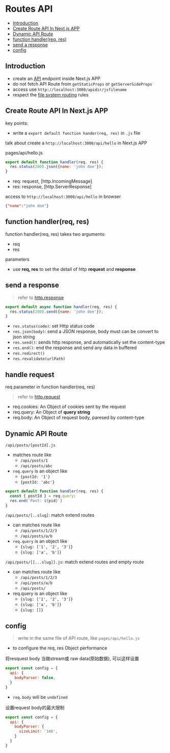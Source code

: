 # Routes API

- [Introduction](#introduction)
- [Create Route API In Next.js APP](#create-route-api-in-nextjs-app)
- [Dynamic API Route](#dynamic-api-route)
- [function handler(req, res)](#function-handlerreq-res)
- [send a response](#send-a-response)
- [config](#config)

## Introduction

- create an [API](/unsorted/api.md) endpoint inside Next.js APP
- do not fetch API Route from `getStaticProps` or `getServerSideProps`
- access use `http://localhost:3000/apidir/jsfilename`
- respect the [file system routing](nextjs-file-system-routing.md) rules

## Create Route API In Next.js APP

key points:

- write a `export default function hander(req, res)` in `.js` file

talk about create a `http://localhost:3000/api/hello` in Next.js APP

pages/api/hello.js

```js
export default function handler(req, res) {
  res.status(200).json({name: 'john doe'});
}
```

- req: request, [http.IncomingMessage]
- res: response, [http.ServerResponse]

access to `http://localhost:3000/api/hello` in browser

```json
{"name":"john doe"}
```

## function handler(req, res)

function handler(req, res) takes two arguments:

- req
- res

parameters

- use **req, res** to set the detail of http **request** and **response**

## send a response

> refer to [http.response](nodejs-http-response.md)

```js
export default async function handler(req, res) {
  res.status(200).send({name: 'john doe'});
}
```

- `res.status(code)`: set Http status code
- `res.json(body)`: send a JSON response, body must can be convert to json string
- `res.send()`: sends http response, and automatically set the content-type
- `res.end()`: end the response and send any data in buffered
- `res.redirect()`
- `res.revalidate(urlPath)`

## handle request

req parameter in function handler(req, res)

> refer to [http.request](nodejs-http-request.md)

- req.cookies: An Object of cookies sent by the request
- req.query: An Object of **query string**
- req.body: An Object of request body, paresed by content-type

## Dynamic API Route

`/api/posts/[postId].js`

- matches route like
  - `/api/posts/1`
  - `/api/posts/abc`
- `req.query` is an object like
  - `{postId: '1'}`
  - `{postId: 'abc'}`

```js
export default function handler(req, res) {
  const { postId } = req.query;
  res.end(`Post: ${pid}`)
}
```

`/api/posts/[..slug]`: match extend routes

- can matches route like
  - `/api/posts/1/2/3`
  - `/api/posts/a/b`
- `req.query` is an object like
  - `{slug: ['1', '2', '3']}`
  - `{slug: ['a', 'b']}`

`/api/posts/[[...slug]].js`: match extend routes and empty route

- can matches route like
  - `/api/posts/1/2/3`
  - `/api/posts/a/b`
  - `/api/posts/`
- req.query is an object like
  - `{slug: ['1', '2', '3']}`
  - `{slug: ['a', 'b']}`
  - `{slug: []}`






## config

> write in the same file of API route, like `pages/api/hello.js`

- to configure the req, res Object performance

将resquest body 当做stream或 raw data(原始数据), 可以这样设置

```js
export const config = {
  api: {
    bodyParser: false,
  }
}
```

- `req.body` will be `undefined`

设置request body的最大限制

```js
export const config = {
  api: {
    bodyParser: {
      sizeLimit: '1mb',
    }
  }
}
```